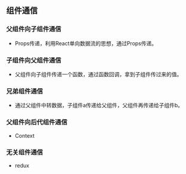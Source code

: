## 组件通信
### 父组件向子组件通信
- Props传递，利用React单向数据流的思想，通过Props传递。
### 子组件向父组件通信
- 父组件向子组件传递一个函数，通过函数回调，拿到子组件传过来的值。
### 兄弟组件通信
- 通过父组件中转数据，子组件a传递给父组件，父组件再传递给子组件b。
### 父组件向后代组件通信
- Context
### 无关组件通信
- redux